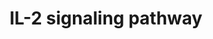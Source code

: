 ---
annotations:
- id: PW:0000512
  parent: signaling pathway
  type: Pathway Ontology
  value: Interleukin mediated signaling pathway
- id: PW:0000907
  parent: signaling pathway
  type: Pathway Ontology
  value: interleukin-2 signaling pathway
authors:
- A.Pandey
- MaintBot
- Khanspers
- Mkutmon
- MartijnVanIersel
- AlexanderPico
- NetPath
- Christine Chichester
- Fehrhart
- Egonw
- Eweitz
citedin:
- link: PMC8751594
- link: PMC8431385
- link: PMC7339012
description: IL-2 is a multifunctional cytokine with pleiotropic effects on several
  cells of the immune system. IL-2 was originally discovered as a T cell growth factor,
  but it was also found to have actions related to B cell proliferation, and cytolytic
  activity of natural killer cells. IL-2 also activates lymphokine activated killer
  cells. In contrast to its proliferative effects, IL-2 also has potent activity in
  a process known as activation-induced cell death. More recently, IL-2 was shown
  to promote tolerance through its effects on regulatory T cell development. IL-2
  clinically has anti-cancer effects as well as utility in supporting T cell numbers
  in HIV/AIDS. There are three classes of IL-2 receptors, binding IL-2 with low, intermediate,
  or high-affinity. The low affinity receptor (IL-2RÃŽÂ± alone) is not functional;
  signaling by IL-2 involves either the high affinity hetero-trimeric receptor containing
  IL-2RÃŽÂ±, IL-2RÃŽÂ² and the common cytokine receptor gamma chain (originally named
  IL-2RÃŽÂ³ and now generally denoted as ÃŽÂ³c) or the intermediate affinity heterodimeric
  receptor composed of IL-2RÃŽÂ² and ÃŽÂ³c. IL-2 stimulation induces the activation
  of the Janus family tyrosine kinases JAK1 and JAK3, which associate with IL-2RÃŽÂ²
  and ÃŽÂ³c, respectively. These kinases in turn phosphorylate IL-2RÃŽÂ² and induce
  tyrosine phosphorylation of STATs (signal transducers and activators of transcription)
  and various other downstream targets. The downstream signaling pathways activated
  by IL-2 also involves mitogen-activated protein kinase and phosphoinositide 3-kinase
  signaling modules, leading to both mitogenic and anti-apoptotic signals. Please
  access this pathway at [http://www.netpath.org/netslim/IL_2_pathway.html NetSlim]
  database. NetPath is a collaborative project between PandeyLab at Johns Hopkins
  University (http://pandeylab.igm.jhmi.edu) and the Institute of Bioinformatics (http://www.ibioinformatics.org).
  If you use this pathway, please cite the NetPath website until the pathway is published.
last-edited: 2021-12-23
ndex: 27703bb3-8b60-11eb-9e72-0ac135e8bacf
organisms:
- Homo sapiens
redirect_from:
- /index.php/Pathway:WP49
- /instance/WP49
revision: null
schema-jsonld:
- '@context': https://schema.org/
  '@id': https://wikipathways.github.io/pathways/WP49.html
  '@type': Dataset
  creator:
    '@type': Organization
    name: WikiPathways
  description: IL-2 is a multifunctional cytokine with pleiotropic effects on several
    cells of the immune system. IL-2 was originally discovered as a T cell growth
    factor, but it was also found to have actions related to B cell proliferation,
    and cytolytic activity of natural killer cells. IL-2 also activates lymphokine
    activated killer cells. In contrast to its proliferative effects, IL-2 also has
    potent activity in a process known as activation-induced cell death. More recently,
    IL-2 was shown to promote tolerance through its effects on regulatory T cell development.
    IL-2 clinically has anti-cancer effects as well as utility in supporting T cell
    numbers in HIV/AIDS. There are three classes of IL-2 receptors, binding IL-2 with
    low, intermediate, or high-affinity. The low affinity receptor (IL-2RÃŽÂ± alone)
    is not functional; signaling by IL-2 involves either the high affinity hetero-trimeric
    receptor containing IL-2RÃŽÂ±, IL-2RÃŽÂ² and the common cytokine receptor gamma
    chain (originally named IL-2RÃŽÂ³ and now generally denoted as ÃŽÂ³c) or the intermediate
    affinity heterodimeric receptor composed of IL-2RÃŽÂ² and ÃŽÂ³c. IL-2 stimulation
    induces the activation of the Janus family tyrosine kinases JAK1 and JAK3, which
    associate with IL-2RÃŽÂ² and ÃŽÂ³c, respectively. These kinases in turn phosphorylate
    IL-2RÃŽÂ² and induce tyrosine phosphorylation of STATs (signal transducers and
    activators of transcription) and various other downstream targets. The downstream
    signaling pathways activated by IL-2 also involves mitogen-activated protein kinase
    and phosphoinositide 3-kinase signaling modules, leading to both mitogenic and
    anti-apoptotic signals. Please access this pathway at [http://www.netpath.org/netslim/IL_2_pathway.html
    NetSlim] database. NetPath is a collaborative project between PandeyLab at Johns
    Hopkins University (http://pandeylab.igm.jhmi.edu) and the Institute of Bioinformatics
    (http://www.ibioinformatics.org). If you use this pathway, please cite the NetPath
    website until the pathway is published.
  keywords:
  - AKT1
  - BCL2
  - CBL
  - CCND2
  - CISH
  - CRKL
  - FOS
  - FOXO3A
  - FYN
  - GAB2
  - GRB2
  - HRAS
  - IL2
  - IL2RA
  - IL2RB
  - IL2RG
  - JAK1
  - JAK3
  - JUN
  - LCK
  - MAP2K1
  - MAP2K2
  - MAPK1
  - MAPK3
  - MTOR
  - MYC
  - NMI
  - PIK3R1
  - PTK2B
  - PTPN11
  - RAF1
  - RPS6
  - RPS6KB1
  - RPS6KB2
  - SHC1
  - SOCS3
  - SOS1
  - STAT1
  - STAT3
  - STAT5A
  - STAT5B
  - SYK
  license: CC0
  name: IL-2 signaling pathway
seo: CreativeWork
title: IL-2 signaling pathway
wpid: WP49
---